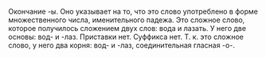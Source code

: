 Окончание -ы. Оно указывает на то, что это слово употреблено в форме множественного числа, именительного падежа.
Это сложное слово, которое получилось сложением двух слов: вода и лазать. У него две основы: вод- и -лаз.
Приставки нет.
Суффикса нет.
Т. к. это сложное слово, у него два корня: вод- и -лаз, соединительная гласная -о-. 
